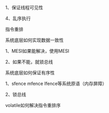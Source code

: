 1、保证线程可见性





4、乱序执行

指令重排





系统底层如何实现数据一致性

1、MESI如果能解决，使用MESI

2、如果不能，就锁总线



系统底层如何保证有序性

1、sfence mfence Ifence等系统原语（内存屏障）

2、锁总线



volatile如何解决指令重排序